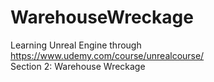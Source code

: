 # WarehouseWreckage
Learning Unreal Engine through https://www.udemy.com/course/unrealcourse/  
Section 2: Warehouse Wreckage
